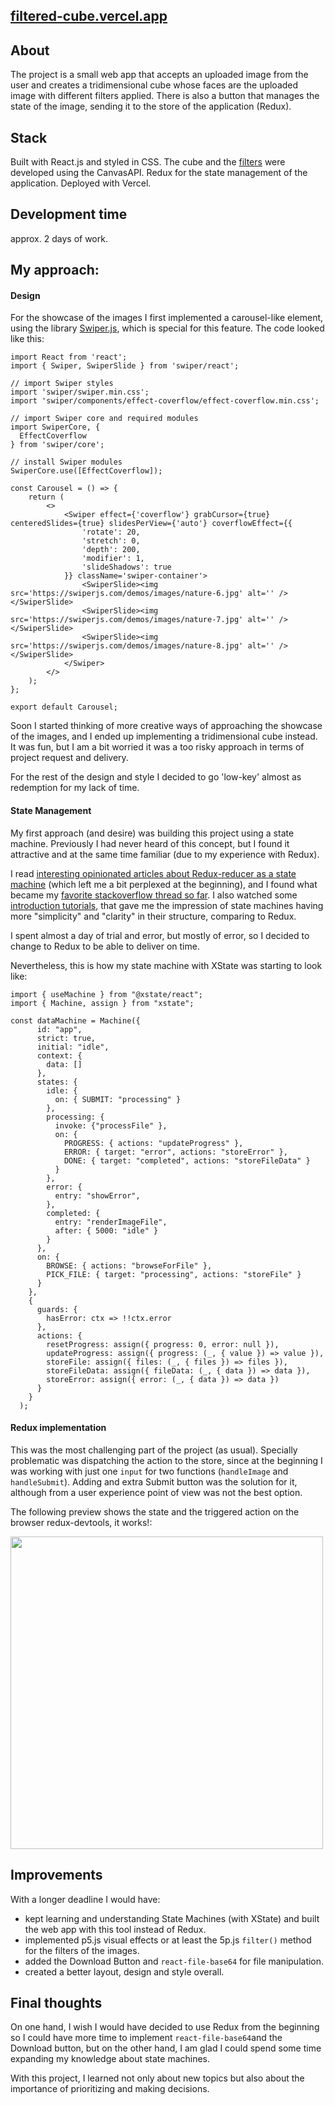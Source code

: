 ## [filtered-cube.vercel.app](https://filtered-cube.vercel.app/)

## About

The project is a small web app that accepts an uploaded image from the user and creates a tridimensional cube whose faces are the uploaded image with different filters applied. There is also a button that manages the state of the image, sending it to the store of the application (Redux).

## Stack

Built with React.js and styled in CSS.
The cube and the [filters](https://developer.mozilla.org/en-US/docs/Web/API/CanvasRenderingContext2D/filter) were developed using the CanvasAPI.
Redux for the state management of the application.
Deployed with Vercel.

## Development time

approx. 2 days of work.

## My approach:

#### Design

For the showcase of the images I first implemented a carousel-like element, using the library [Swiper.js](https://swiperjs.com/), which is special for this feature. The code looked like this:

```
import React from 'react';
import { Swiper, SwiperSlide } from 'swiper/react';

// import Swiper styles
import 'swiper/swiper.min.css';
import 'swiper/components/effect-coverflow/effect-coverflow.min.css';

// import Swiper core and required modules
import SwiperCore, {
  EffectCoverflow
} from 'swiper/core';

// install Swiper modules
SwiperCore.use([EffectCoverflow]);

const Carousel = () => {
    return (
        <>
            <Swiper effect={'coverflow'} grabCursor={true} centeredSlides={true} slidesPerView={'auto'} coverflowEffect={{
                'rotate': 20,
                'stretch': 0,
                'depth': 200,
                'modifier': 1,
                'slideShadows': true
            }} className='swiper-container'>
                <SwiperSlide><img src='https://swiperjs.com/demos/images/nature-6.jpg' alt='' /></SwiperSlide>
                <SwiperSlide><img src='https://swiperjs.com/demos/images/nature-7.jpg' alt='' /></SwiperSlide>
                <SwiperSlide><img src='https://swiperjs.com/demos/images/nature-8.jpg' alt='' /></SwiperSlide>
            </Swiper>
        </>
    );
};

export default Carousel;
```

Soon I started thinking of more creative ways of approaching the showcase of the images, and I ended up implementing a tridimensional cube instead. It was fun, but I am a bit worried it was a too risky approach in terms of project request and delivery.

For the rest of the design and style I decided to go 'low-key' almost as redemption for my lack of time.

#### State Management

My first approach (and desire) was building this project using a state machine. Previously I had never heard of this concept, but I found it attractive and at the same time familiar (due to my experience with Redux).

I read [interesting opinionated articles about Redux-reducer as a state machine](https://medium.com/unsplash/strongly-typed-finite-state-machines-with-redux-and-typescript-3aac2b0332f5) (which left me a bit perplexed at the beginning), and I found what became my [favorite stackoverflow thread so far](https://stackoverflow.com/questions/54482695/what-is-an-actual-difference-between-redux-and-a-state-machine-e-g-xstate). I also watched some [introduction tutorials](https://www.youtube.com/watch?v=iDZxjJYMOUQ&t=84s), that gave me the impression of state machines having more "simplicity" and "clarity" in their structure, comparing to Redux.

I spent almost a day of trial and error, but mostly of error, so I decided to change to Redux to be able to deliver on time.

Nevertheless, this is how my state machine with XState was starting to look like:

```
import { useMachine } from "@xstate/react";
import { Machine, assign } from "xstate";

const dataMachine = Machine({
      id: "app",
      strict: true,
      initial: "idle",
      context: {
        data: []
      },
      states: {
        idle: {
          on: { SUBMIT: "processing" }
        },
        processing: {
          invoke: {"processFile" },
          on: {
            PROGRESS: { actions: "updateProgress" },
            ERROR: { target: "error", actions: "storeError" },
            DONE: { target: "completed", actions: "storeFileData" }
          }
        },
        error: {
          entry: "showError",
        },
        completed: {
          entry: "renderImageFile",
          after: { 5000: "idle" }
        }
      },
      on: {
        BROWSE: { actions: "browseForFile" },
        PICK_FILE: { target: "processing", actions: "storeFile" }
      }
    },
    {
      guards: {
        hasError: ctx => !!ctx.error
      },
      actions: {
        resetProgress: assign({ progress: 0, error: null }),
        updateProgress: assign({ progress: (_, { value }) => value }),
        storeFile: assign({ files: (_, { files }) => files }),
        storeFileData: assign({ fileData: (_, { data }) => data }),
        storeError: assign({ error: (_, { data }) => data })
      }
    }
  );
```

#### Redux implementation

This was the most challenging part of the project (as usual). Specially problematic was dispatching the action to the store, since at the beginning I was working with just one `input` for two functions (`handleImage` and `handleSubmit`). Adding and extra Submit button was the solution for it, although from a user experience point of view was not the best option.

The following preview shows the state and the triggered action on the browser redux-devtools, it works!:

<img src="https://media.giphy.com/media/UL7OiJSGyJGM9g2rqg/giphy.gif" width="500">

## Improvements

With a longer deadline I would have:

- kept learning and understanding State Machines (with XState) and built the web app with this tool instead of Redux.
- implemented p5.js visual effects or at least the 5p.js `filter()` method for the filters of the images.
- added the Download Button and `react-file-base64` for file manipulation.
- created a better layout, design and style overall.

## Final thoughts

On one hand, I wish I would have decided to use Redux from the beginning so I could have more time to implement `react-file-base64`and the Download button, but on the other hand, I am glad I could spend some time expanding my knowledge about state machines.

With this project, I learned not only about new topics but also about the importance of prioritizing and making decisions.
